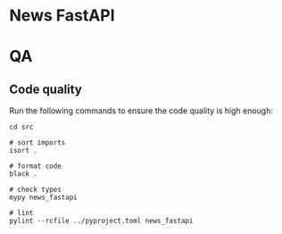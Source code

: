 News FastAPI
============


# QA

## Code quality

Run the following commands to ensure the code quality is high enough:

```shell
cd src

# sort imports
isort .

# format code
black .

# check types
mypy news_fastapi

# lint
pylint --rcfile ../pyproject.toml news_fastapi
```
